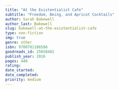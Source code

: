 ```yaml
---
title: "At the Existentialist Cafe"
subtitle: "Freedom, Being, and Apricot Cocktails"
author: Sarah Bakewell
author_last: Bakewell
slug: bakewell-at-the-existentialist-cafe
type: non-fiction
img: true
genre: other
isbn: 9780701186586
goodreads_id: 25658482
publish_year: 2016
pages: 440
rating: 
date_started:
date_completed:
priority: medium
---
```

